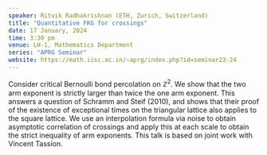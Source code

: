 ```yaml
---
speaker: Ritvik Radhakrishnan (ETH, Zurich, Switzerland)
title: "Quantitative FKG for crossings"
date: 17 January, 2024
time: 3:30 pm
venue: LH-1, Mathematics Department
series: "APRG Seminar"
website: https://math.iisc.ac.in/~aprg/index.php?id=seminar23-24
---
```


Consider critical Bernoulli bond percolation on $\mathbb{Z}^2$. We show that the two arm exponent is strictly larger
than twice the one arm exponent. This answers a question of Schramm and Steif (2010), and shows that their proof of
the existence of exceptional times on the triangular lattice also applies to the square lattice. We use an interpolation
formula via noise to obtain asymptotic correlation of crossings and apply this at each scale to obtain the strict
inequality of arm exponents. This talk is based on joint work with Vincent Tassion.

